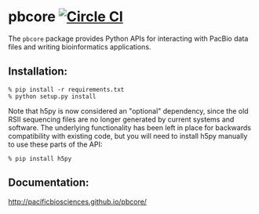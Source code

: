 # pbcore [![Circle CI](https://circleci.com/gh/PacificBiosciences/pbcore.svg?style=svg)](https://circleci.com/gh/PacificBiosciences/pbcore)

The `pbcore` package provides Python APIs for interacting with PacBio
data files and writing bioinformatics applications.

## Installation:

    % pip install -r requirements.txt
    % python setup.py install

Note that h5py is now considered an "optional" dependency, since the old
RSII sequencing files are no longer generated by current systems and
software.  The underlying functionality has been left in place for backwards
compatibility with existing code, but you will need to install h5py manually
to use these parts of the API:

    % pip install h5py

## Documentation:

http://pacificbiosciences.github.io/pbcore/
